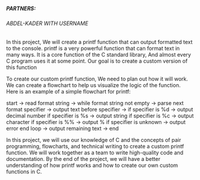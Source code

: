 <h5>PARTNERS:</h5>
<h6>ABDEL-KADER WITH USERNAME</h6>

<p>In this project, We will create a printf function that can output formatted text to the console. printf is a very powerful function that can format text in many ways. It is a core function of the C standard library, And almost every C program uses it at some point. Our goal is to create a custom version of this function</p>

<p>To create our custom printf function, We need to plan out how it will work. We can create a flowchart to help us visualize the logic of the function. Here is an example of a simple flowchart for printf:</p>

<p>start -> read format string -> while format string not empty -> 
parse next format specifier -> output text before specifier ->
if specifier is %d -> output decimal number
if specifier is %s -> output string
if specifier is %c -> output character
if specifier is %% -> output %
if specifier is unknown -> output error
end loop -> output remaining text -> end</p>

<p>In this project, we will use our knowledge of C and the concepts of pair programming, flowcharts, and technical writing to create a custom printf function. We will work together as a team to write high-quality code and documentation. By the end of the project, we will have a better understanding of how printf works and how to create our own custom functions in C.</p>
